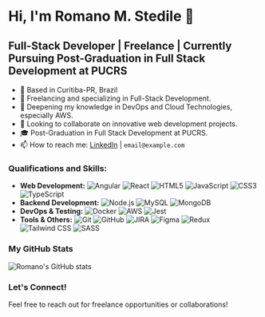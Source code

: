 # Hi, I'm Romano M. Stedile 👋

## Full-Stack Developer | Freelance | Currently Pursuing Post-Graduation in Full Stack Development at PUCRS

- 📍 Based in Curitiba-PR, Brazil
- 🔭 Freelancing and specializing in Full-Stack Development.
- 🌱 Deepening my knowledge in DevOps and Cloud Technologies, especially AWS.
- 👯 Looking to collaborate on innovative web development projects.
- 🎓 Post-Graduation in Full Stack Development at PUCRS.
- 📫 How to reach me: [LinkedIn](https://www.linkedin.com/in/romanostedile/) | `email@example.com`

### Qualifications and Skills:
- **Web Development:** ![Angular](https://img.shields.io/badge/Angular-DD0031?style=for-the-badge&logo=angular&logoColor=white) ![React](https://img.shields.io/badge/React-20232A?style=for-the-badge&logo=react&logoColor=61DAFB) ![HTML5](https://img.shields.io/badge/HTML5-E34F26?style=for-the-badge&logo=html5&logoColor=white) ![JavaScript](https://img.shields.io/badge/JavaScript-F7DF1E?style=for-the-badge&logo=javascript&logoColor=black) ![CSS3](https://img.shields.io/badge/CSS3-1572B6?style=for-the-badge&logo=css3&logoColor=white) ![TypeScript](https://img.shields.io/badge/TypeScript-007ACC?style=for-the-badge&logo=typescript&logoColor=white)
- **Backend Development:** ![Node.js](https://img.shields.io/badge/Node.js-43853D?style=for-the-badge&logo=node-dot-js&logoColor=white) ![MySQL](https://img.shields.io/badge/MySQL-00000F?style=for-the-badge&logo=mysql&logoColor=white) ![MongoDB](https://img.shields.io/badge/MongoDB-4EA94B?style=for-the-badge&logo=mongodb&logoColor=white)
- **DevOps & Testing:**  ![Docker](https://img.shields.io/badge/Docker-2496ED?style=for-the-badge&logo=docker&logoColor=white) ![AWS](https://img.shields.io/badge/Amazon_AWS-FF9900?style=for-the-badge&logo=amazonaws&logoColor=white) ![Jest](https://img.shields.io/badge/Jest-C21325?style=for-the-badge&logo=jest&logoColor=white)
- **Tools & Others:** ![Git](https://img.shields.io/badge/Git-F05032?style=for-the-badge&logo=git&logoColor=white) ![GitHub](https://img.shields.io/badge/GitHub-100000?style=for-the-badge&logo=github&logoColor=white) ![JIRA](https://img.shields.io/badge/JIRA-0052CC?style=for-the-badge&logo=jira&logoColor=white) ![Figma](https://img.shields.io/badge/Figma-F24E1E?style=for-the-badge&logo=figma&logoColor=white) ![Redux](https://img.shields.io/badge/Redux-764ABC?style=for-the-badge&logo=redux&logoColor=white) ![Tailwind CSS](https://img.shields.io/badge/Tailwind_CSS-06B6D4?style=for-the-badge&logo=tailwind-css&logoColor=white) ![SASS](https://img.shields.io/badge/Sass-CC6699?style=for-the-badge&logo=sass&logoColor=white)

### My GitHub Stats
![Romano's GitHub stats](https://github-readme-stats.vercel.app/api?username=romanostd&show_icons=true&theme=radical)

### Let's Connect!
Feel free to reach out for freelance opportunities or collaborations!
